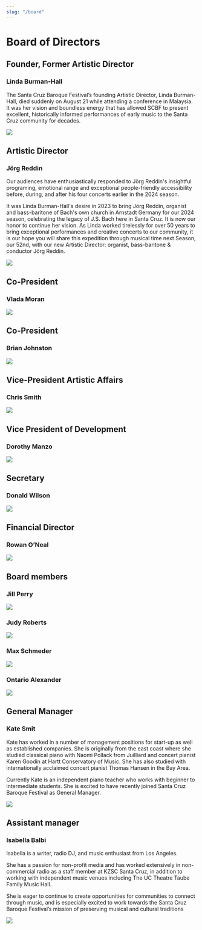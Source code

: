 ```yaml
---
slug: "/board"
---
```


# Board of Directors

## Founder, Former Artistic Director

### Linda Burman-Hall

The Santa Cruz Baroque Festival’s founding Artistic Director, Linda Burman-Hall, died suddenly on August 21 while attending a conference in Malaysia. It was her vision and boundless energy that has allowed SCBF to present excellent, historically informed performances of early music to the Santa Cruz community for decades. 

![](board-linda.jpg)

## Artistic Director

### Jörg Reddin

Our audiences have enthusiastically responded to Jörg Reddin's insightful programing, emotional range and exceptional people-friendly accessibility before, during, and after his four concerts earlier in the 2024 season.

It was Linda Burman-Hall's desire in 2023 to bring Jörg Reddin, organist and bass-baritone of Bach's own church in Arnstadt Germany for our 2024 season, celebrating the legacy of J.S. Bach here in Santa Cruz. It is now our honor to continue her vision. As Linda worked tirelessly for over 50 years to bring exceptional performances and creative concerts to our community, it is our hope you will share this expedition through musical time next Season, our 52nd, with our new Artistic Director: organist, bass-baritone & conductor Jörg Reddin.

![](board-joerg.jpg)

## Co-President

### Vlada Moran

![](board-vlada.jpg)

## Co-President

### Brian Johnston

![](board-brian.jpg)

## Vice-President Artistic Affairs 

### Chris Smith

![](board-chris.jpg)

## Vice President of Development

### Dorothy Manzo 

![](board-dorothy.jpg)

## Secretary

### Donald Wilson

![](board-donald.jpg)

## Financial Director

### Rowan O’Neal

![](board-rowan.jpg)

## Board members

### Jill Perry

![](board-jill.jpg)

### Judy Roberts

![](board-judy.jpg)

### Max Schmeder

![](board-max.jpg)

### Ontario Alexander

![](board-ontario.jpg)

## General Manager

### Kate Smit

Kate has worked in a number of management positions for start-up as well as established companies. She is originally from the east coast where she studied classical piano with Naomi Pollack from Juilliard and concert pianist Karen Goodin at Hartt Conservatory of Music. She has also studied with internationally acclaimed concert pianist Thomas Hansen in the Bay Area.

Currently Kate is an independent piano teacher who works with beginner to intermediate students. She is excited to have recently joined Santa Cruz Baroque Festival as General Manager.

![](board-kate.jpg)


## Assistant manager

### Isabella Balbi

Isabella is a writer, radio DJ, and music enthusiast from Los Angeles.

She has a passion for non-profit media and has worked extensively in non-commercial radio as a staff member at KZSC Santa Cruz, in addition to working with independent music venues including The UC Theatre Taube Family Music Hall.

She is eager to continue to create opportunities for communities to connect through music, and is especially excited to work towards the Santa Cruz Baroque Festival’s mission of preserving musical and cultural traditions

![](board-isabella.jpg)
